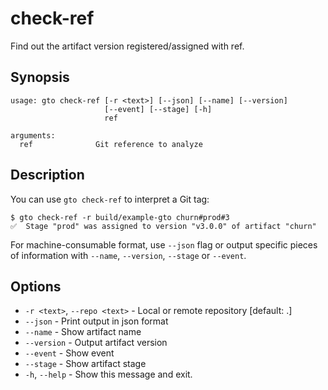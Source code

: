 # check-ref

Find out the artifact version registered/assigned with ref.

## Synopsis

```usage
usage: gto check-ref [-r <text>] [--json] [--name] [--version]
                     [--event] [--stage] [-h]
                     ref

arguments:
  ref              Git reference to analyze
```

## Description

You can use `gto check-ref` to interpret a Git tag:

```console
$ gto check-ref -r build/example-gto churn#prod#3
✅  Stage "prod" was assigned to version "v3.0.0" of artifact "churn"
```

For machine-consumable format, use `--json` flag or output specific pieces of
information with `--name`, `--version`, `--stage` or `--event`.

## Options

- `-r <text>`, `--repo <text>` - Local or remote repository [default: .]
- `--json` - Print output in json format
- `--name` - Show artifact name
- `--version` - Output artifact version
- `--event` - Show event
- `--stage` - Show artifact stage
- `-h`, `--help` - Show this message and exit.
